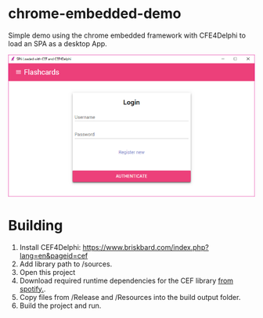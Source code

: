 # chrome-embedded-demo
Simple demo using the chrome embedded framework with CFE4Delphi to load an SPA as a desktop App.

![preview.png](https://raw.githubusercontent.com/codingchili/chrome-embedded-demo/master/preview.png)

# Building
1. Install CEF4Delphi: https://www.briskbard.com/index.php?lang=en&pageid=cef
2. Add library path to /sources.
3. Open this project
4. Download required runtime dependencies for the CEF library [from spotify.](http://opensource.spotify.com/cefbuilds/index.html).
5. Copy files from /Release and /Resources into the build output folder.
6. Build the project and run.
